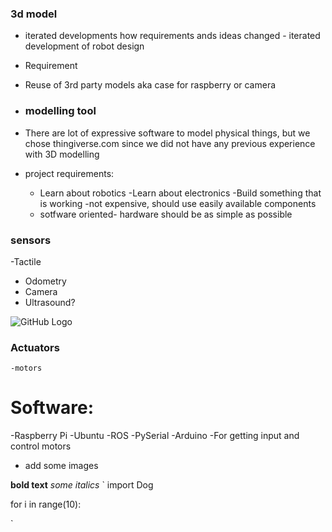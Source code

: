 

### 3d model
- iterated developments how requirements ands ideas changed - iterated development of robot design 
- Requirement
- Reuse of 3rd party models aka case for raspberry or camera

- ### modelling tool 
- There are lot of expressive software to model physical things, but we chose thingiverse.com since we did not have any previous experience with 3D modelling
- project requirements:
    -	Learn about robotics
    -Learn about electronics
    -Build something that is working
    -not expensive, should use easily available components
    - sotfware oriented- hardware should be as simple as possible

 ### sensors
  -Tactile
  -	Odometry
  -	Camera 
  -	Ultrasound?
  
 ![GitHub Logo]( https://s3.amazonaws.com/cdn-origin-etr.akc.org/wp-content/uploads/2017/11/13000937/Beagle-On-White-07.jpg)

###	Actuators
    -motors

# Software:
 -Raspberry Pi
 -Ubuntu
 -ROS
 -PySerial
 -Arduino
 -For getting input and control motors


- add some images

**bold text** _some italics_
`
import Dog

for i in range(10):

`
